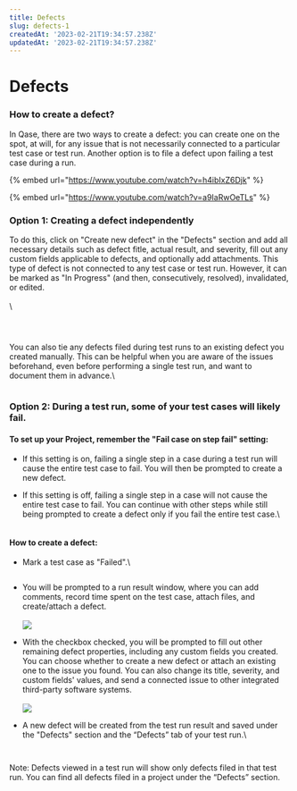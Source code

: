```yaml
---
title: Defects
slug: defects-1
createdAt: '2023-02-21T19:34:57.238Z'
updatedAt: '2023-02-21T19:34:57.238Z'
---
```


# Defects

### How to create a defect?

In Qase, there are two ways to create a defect: you can create one on the spot, at will, for any issue that is not necessarily connected to a particular test case or test run. Another option is to file a defect upon failing a test case during a run.

{% embed url="https://www.youtube.com/watch?v=h4ibIxZ6Djk" %}

{% embed url="https://www.youtube.com/watch?v=a9IaRwOeTLs" %}

### Option 1: Creating a defect independently

To do this, click on "Create new defect" in the "Defects" section and add all necessary details such as defect fitle, actual result, and severity, fill out any custom fields applicable to defects, and optionally add attachments. This type of defect is not connected to any test case or test run. However, it can be marked as "In Progress" (and then, consecutively, resolved), invalidated, or edited.\
\
\


<figure><img src="https://qase.intercom-attachments-7.com/i/o/597420842/51e6d155df025728e0739bbf/j0OQ93o8t8ywChQIhOQL5oobFkW1YkxfKvXwkESqF54miQJmQKl-lJr47C9zwjwJgo6_hC3OwDO6f9Nc7PzdilpKjyq-am0ABzkKTsdCfFQMj08vrHTP9dMQl0Rt4YgdAWM9LvHcN453QWFmW8fnio2gRdEiRx3tpS4UaVLRVCVwh_5lZ2uP3Qd2Sg" alt=""><figcaption></figcaption></figure>

<figure><img src="https://qase.intercom-attachments-7.com/i/o/597420846/428f8ce3e077a6b78a91095a/I3mJRpCQbAGOzzvVqEPlDnmD9CJNdFinjjNzvkkdlu9_z6Ckhj3jvXNx0hzLpe7rZ67o5xePn-GFXbuf8KjdgblIkUZdCxT9F2dIoV11Im9778LHKDv55KzjJf2pKUlFzCcl402C9ZfDS7oCucjc6Q5FDAt4es834AK3ZN7eqz9-Z7qzLgayPrR_DQ" alt=""><figcaption></figcaption></figure>

<figure><img src="https://qase.intercom-attachments-7.com/i/o/597420856/b68a2012d9bdeabed632b752/tV-yrtJrKQ3_Q2GXg463dTXZSGdrp7iAYKW4R6G9I9Y6XC4qkiVUTc2LnrrR7pL57teE2pbVH_vhEWgQsC6y-Jfr_ZlNcWmYYvT1qUVEqNTRR-j3__DR3jbciUXlitgN-5khRATDVw1gETJ8QL23KwGCkRpH6D1CG87Bl6GuoV0ZQ-9fP27n0tD4eA" alt=""><figcaption></figcaption></figure>

You can also tie any defects filed during test runs to an existing defect you created manually. This can be helpful when you are aware of the issues beforehand, even before performing a single test run, and want to document them in advance.\


<figure><img src="https://qase.intercom-attachments-7.com/i/o/597420865/a096576ff85f6238830819b3/NskCkBrRvwNSnpvHW-jl307UJy9zRkCMfZMoxoLidJv5rdeYDdqwS1u1Ycjn6BWJOYJdTTVJKklUjyQk5EqS6aaQqjM_qlUH7ewfi6A3oLy-iQ1jgy2F8adVpSFgeOhEPqAzEvcsJOmxJ7e0NELmYaOle3sdFUToiTR93tRYPBoUYCrn2qC7MRz1bw" alt=""><figcaption></figcaption></figure>

### Option 2: During a test run, some of your test cases will likely fail.

#### To set up your Project, remember the "Fail case on step fail" setting:

* If this setting is on, failing a single step in a case during a test run will cause the entire test case to fail. You will then be prompted to create a new defect.
*   If this setting is off, failing a single step in a case will not cause the entire test case to fail. You can continue with other steps while still being prompted to create a defect only if you fail the entire test case.\


    <figure><img src="https://downloads.intercomcdn.com/i/o/609555761/578cc9154f42e88a7c223387/image.png" alt=""><figcaption></figcaption></figure>

#### How to create a defect:

*   Mark a test case as "Failed".\


    <figure><img src="https://qase.intercom-attachments-7.com/i/o/597420875/0dd1646d1c45383e6eba470b/JEkoyalk8pw-kle4LjskYxzL091xtrNUYCawdKxmLid8M2HA6lSuFoDi4MKfRlIekppeZYF9l9exbqceKCBjM8VNJhAXGCX8edOf11KaUbqd2K5WypTpwfHmoFWKIhOxnp8F2AdefJCJxZOQLhAPiEAN_Kl5axgvAgb5WgzQjfkpWXieZEPVYTHfkg" alt=""><figcaption></figcaption></figure>
* You will be prompted to a run result window, where you can add comments, record time spent on the test case, attach files, and create/attach a defect.\
  \
  [![](https://qase.intercom-attachments-7.com/i/o/597420881/24590ad923835a248ec634ec/-L34nNTbPPB\_GhnsoY\_Yech9BLW2Nw-cAcaIWHcPRFwOm1iYIesbyudACMpBvUSg7kDDKK\_rY1AktjPS2p2lIOlQ3NT7lJ7-HWWzjPwbps\_IklYMUni5Ozu223gI8Z5aGJUqroTGcysO3-H7kt6gm0Cfn9GF6GMmyEB2CAlDijqjwqT1yi1RxPvvTg)](https://qase.intercom-attachments-7.com/i/o/597420881/24590ad923835a248ec634ec/-L34nNTbPPB\_GhnsoY\_Yech9BLW2Nw-cAcaIWHcPRFwOm1iYIesbyudACMpBvUSg7kDDKK\_rY1AktjPS2p2lIOlQ3NT7lJ7-HWWzjPwbps\_IklYMUni5Ozu223gI8Z5aGJUqroTGcysO3-H7kt6gm0Cfn9GF6GMmyEB2CAlDijqjwqT1yi1RxPvvTg)
* With the checkbox checked, you will be prompted to fill out other remaining defect properties, including any custom fields you created. You can choose whether to create a new defect or attach an existing one to the issue you found. You can also change its title, severity, and custom fields' values, and send a connected issue to other integrated third-party software systems.\
  \
  [![](https://qase.intercom-attachments-7.com/i/o/597420893/56c503761319fc5d37e9301d/ojLkJ7hOAal0ZnqOrdLPVChLHzcos\_KRvVmh16QPdRcx-dU-qQuci8trNmnetph1ikwhz6bOYZmg0PCPMxgwww\_oEmFU3uOLqv2RTnkdNku45FfnCnYEbiHHSIZWamM9HTHp\_ZFiTAN3yhk-Off7G9pfnkqkj2UA71GLhLzKDlglub8Zq-KVNCwfqw)](https://qase.intercom-attachments-7.com/i/o/597420893/56c503761319fc5d37e9301d/ojLkJ7hOAal0ZnqOrdLPVChLHzcos\_KRvVmh16QPdRcx-dU-qQuci8trNmnetph1ikwhz6bOYZmg0PCPMxgwww\_oEmFU3uOLqv2RTnkdNku45FfnCnYEbiHHSIZWamM9HTHp\_ZFiTAN3yhk-Off7G9pfnkqkj2UA71GLhLzKDlglub8Zq-KVNCwfqw)
*   A new defect will be created from the test run result and saved under the "Defects" section and the “Defects” tab of your test run.\


    <figure><img src="https://qase.intercom-attachments-7.com/i/o/597420896/271c8d40f061b50b48eb9645/5Kx-0Wlpefwhyk4TsTct6roTVVF6Xmi9EN6EFC2WTmT6xCDtCVjcVOZlecArLn79wdhcFrGqsYS-XG_jDSpORqOuo8gkVrn0SjIZAl3zNxIM3b4IA2w5BVao7asN-XdljR5Q2G1ID_bimuHvIe3xVCG4ATLqYgoiWhXvrzRpT1LmVLuuP7kKxsJxgA" alt=""><figcaption></figcaption></figure>

    <figure><img src="https://qase.intercom-attachments-7.com/i/o/597420902/312db97256556d89c94437f6/92mdKk7uFQRpjzGTnCetZhQf10CwTAyaMzNCjgqswabQC8sWIQHqgWbPYhIUhK89mQnDKebh9_HSPNZ0RHB0HLSdqamGpCrqCK2OiS4NvqcNoWxqRosef13OUITJ7L1TgdzHD3yzitI13cY67U6mvCj5ct9N8oeCOd2eQchqH5m4k1VcDvIeaFiDCA" alt=""><figcaption></figcaption></figure>

Note: Defects viewed in a test run will show only defects filed in that test run. You can find all defects filed in a project under the “Defects” section.
